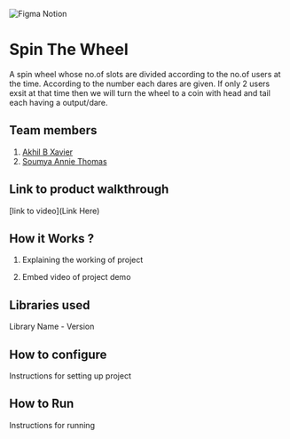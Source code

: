 ![Figma Notion](https://github.com/TH-Activities/saturday-hack-night-template/assets/64391274/85d3fbb8-aed6-4751-b051-4539df392f1a)


# Spin The Wheel

A spin wheel whose no.of slots are divided according to the no.of users at the time. According to the number each dares are given. If only 2 users exsit at that time then we will turn the wheel to a coin with head and tail each having a output/dare.

## Team members
1. [Akhil B Xavier](https://github.com/winter-x64)
2. [Soumya Annie Thomas](https://github.com/S-A-T-07)
## Link to product walkthrough
[link to video](Link Here)
## How it Works ?
1. Explaining the working of project
   
2. Embed video of project demo
   
## Libraries used
Library Name - Version
## How to configure
Instructions for setting up project
## How to Run
Instructions for running
